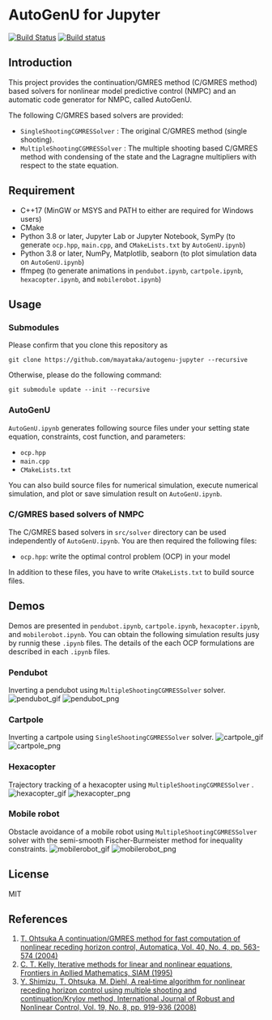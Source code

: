 # AutoGenU for Jupyter

[![Build Status](https://travis-ci.org/mayataka/autogenu-jupyter.svg?branch=master)](https://travis-ci.org/mayataka/autogenu-jupyter) 
[![Build status](https://ci.appveyor.com/api/projects/status/s12498n4fd847sqf?svg=true)](https://ci.appveyor.com/project/mayataka/autogenu-jupyter)

## Introduction
This project provides the continuation/GMRES method (C/GMRES method) based solvers for nonlinear model predictive control (NMPC) and an automatic code generator for NMPC, called AutoGenU.

The following C/GMRES based solvers are provided: 
- `SingleShootingCGMRESSolver` : The original C/GMRES method (single shooting).
- `MultipleShootingCGMRESSolver` : The multiple shooting based C/GMRES method with condensing of the state and the Lagragne multipliers with respect to the state equation.

## Requirement
- C++17 (MinGW or MSYS and PATH to either are required for Windows users)
- CMake
- Python 3.8 or later, Jupyter Lab or Jupyter Notebook, SymPy (to generate `ocp.hpp`, `main.cpp`, and `CMakeLists.txt` by `AutoGenU.ipynb`)
- Python 3.8 or later, NumPy, Matplotlib, seaborn (to plot simulation data on `AutoGenU.ipynb`)
- ffmpeg (to generate animations in `pendubot.ipynb`, `cartpole.ipynb`, `hexacopter.ipynb`, and `mobilerobot.ipynb`)

## Usage
### Submodules 
Please confirm that you clone this repository as 
```
git clone https://github.com/mayataka/autogenu-jupyter --recursive
```
Otherwise, please do the following command:
```
git submodule update --init --recursive
```

### AutoGenU
`AutoGenU.ipynb` generates following source files under your setting state equation, constraints, cost function, and parameters: 
- `ocp.hpp`  
- `main.cpp`  
- `CMakeLists.txt`

You can also build source files for numerical simulation, execute numerical simulation, and plot or save simulation result on `AutoGenU.ipynb`.


### C/GMRES based solvers of NMPC
The C/GMRES based solvers in `src/solver` directory can be used independently of `AutoGenU.ipynb`. You are then required the following files:
- `ocp.hpp`: write the optimal control problem (OCP) in your model  

In addition to these files, you have to write `CMakeLists.txt` to build source files.


## Demos
Demos are presented in `pendubot.ipynb`, `cartpole.ipynb`, `hexacopter.ipynb`, and `mobilerobot.ipynb`. You can obtain the following simulation results jusy by runnig these `.ipynb` files. The details of the each OCP formulations are described in each `.ipynb` files.

### Pendubot  
Inverting a pendubot using `MultipleShootingCGMRESSolver` solver.
![pendubot_gif](https://raw.githubusercontent.com/wiki/mayataka/CGMRES/images/pendubot.gif)
![pendubot_png](https://raw.github.com/wiki/mayataka/CGMRES/images/pendubot.png)

### Cartpole
Inverting a cartpole using `SingleShootingCGMRESSolver` solver.
![cartpole_gif](https://raw.githubusercontent.com/wiki/mayataka/CGMRES/images/cartpole.gif)
![cartpole_png](https://raw.github.com/wiki/mayataka/CGMRES/images/cartpole.png)

### Hexacopter 
Trajectory tracking of a hexacopter using `MultipleShootingCGMRESSolver` .
![hexacopter_gif](https://raw.githubusercontent.com/wiki/mayataka/CGMRES/images/hexacopter.gif)
![hexacopter_png](https://raw.github.com/wiki/mayataka/CGMRES/images/hexacopter.png)

### Mobile robot
Obstacle avoidance of a mobile robot using `MultipleShootingCGMRESSolver` solver with the semi-smooth Fischer-Burmeister method for inequality constraints.
![mobilerobot_gif](https://raw.githubusercontent.com/wiki/mayataka/CGMRES/images/mobilerobot.gif)
![mobilerobot_png](https://raw.github.com/wiki/mayataka/CGMRES/images/mobilerobot.png)


## License
MIT

## References
1. [T. Ohtsuka A continuation/GMRES method for fast computation of nonlinear receding horizon control, Automatica, Vol. 40, No. 4, pp. 563-574 (2004)](https://doi.org/10.1016/j.automatica.2003.11.005)
2. [C. T. Kelly, Iterative methods for linear and nonlinear equations, Frontiers in Apllied Mathematics, SIAM (1995)](https://doi.org/10.1137/1.9781611970944)
3. [Y. Shimizu, T. Ohtsuka, M. Diehl, A real‐time algorithm for nonlinear receding horizon control using multiple shooting and continuation/Krylov method, International Journal of Robust and Nonlinear Control, Vol. 19, No. 8, pp. 919-936 (2008)](https://doi.org/10.1002/rnc.1363)
